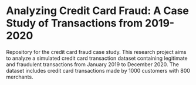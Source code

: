 # Analyzing Credit Card Fraud: A Case Study of Transactions from 2019-2020
Repository for the credit card fraud case study. This research project aims to analyze a simulated credit card transaction dataset containing legitimate and fraudulent transactions from January 2019 to December 2020. The dataset includes credit card transactions made by 1000 customers with 800 merchants. 

